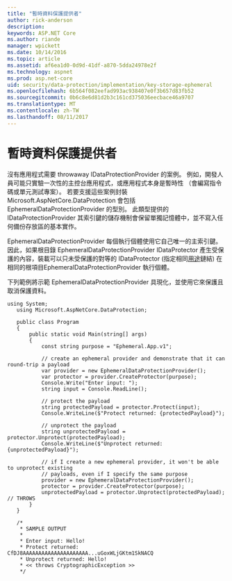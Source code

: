 ```yaml
---
title: "暫時資料保護提供者"
author: rick-anderson
description: 
keywords: ASP.NET Core
ms.author: riande
manager: wpickett
ms.date: 10/14/2016
ms.topic: article
ms.assetid: af6ea1d0-0d9d-41df-a870-5dda24978e2f
ms.technology: aspnet
ms.prod: asp.net-core
uid: security/data-protection/implementation/key-storage-ephemeral
ms.openlocfilehash: 6b564f082eefad993ac938407e0f3b657d83fb52
ms.sourcegitcommit: 0b6c8e6d81d2b3c161cd375036eecbace46a9707
ms.translationtype: MT
ms.contentlocale: zh-TW
ms.lasthandoff: 08/11/2017
---
```

# <a name="ephemeral-data-protection-providers"></a>暫時資料保護提供者

<a name=data-protection-implementation-key-storage-ephemeral></a>

沒有應用程式需要 throwaway IDataProtectionProvider 的案例。 例如，開發人員可能只實驗一次性的主控台應用程式，或應用程式本身是暫時性 （會編寫指令碼或單元測試專案）。 若要支援這些案例封裝 Microsoft.AspNetCore.DataProtection 會包括 EphemeralDataProtectionProvider 的型別。 此類型提供的 IDataProtectionProvider 其索引鍵的儲存機制會保留單獨記憶體中，並不寫入任何備份存放區的基本實作。

EphemeralDataProtectionProvider 每個執行個體使用它自己唯一的主索引鍵。 因此，如果根目錄 EphemeralDataProtectionProvider IDataProtector 產生受保護的內容，裝載可以只未受保護的對等的 IDataProtector (指定相同[用途](../consumer-apis/purpose-strings.md#data-protection-consumer-apis-purposes)鏈結) 在相同的根項目EphemeralDataProtectionProvider 執行個體。

下列範例將示範 EphemeralDataProtectionProvider 具現化，並使用它來保護且取消保護資料。

```none
using System;
   using Microsoft.AspNetCore.DataProtection;

   public class Program
   {
       public static void Main(string[] args)
       {
           const string purpose = "Ephemeral.App.v1";

           // create an ephemeral provider and demonstrate that it can round-trip a payload
           var provider = new EphemeralDataProtectionProvider();
           var protector = provider.CreateProtector(purpose);
           Console.Write("Enter input: ");
           string input = Console.ReadLine();

           // protect the payload
           string protectedPayload = protector.Protect(input);
           Console.WriteLine($"Protect returned: {protectedPayload}");

           // unprotect the payload
           string unprotectedPayload = protector.Unprotect(protectedPayload);
           Console.WriteLine($"Unprotect returned: {unprotectedPayload}");

           // if I create a new ephemeral provider, it won't be able to unprotect existing
           // payloads, even if I specify the same purpose
           provider = new EphemeralDataProtectionProvider();
           protector = provider.CreateProtector(purpose);
           unprotectedPayload = protector.Unprotect(protectedPayload); // THROWS
       }
   }

   /*
    * SAMPLE OUTPUT
    *
    * Enter input: Hello!
    * Protect returned: CfDJ8AAAAAAAAAAAAAAAAAAAAA...uGoxWLjGKtm1SkNACQ
    * Unprotect returned: Hello!
    * << throws CryptographicException >>
    */
   ```
